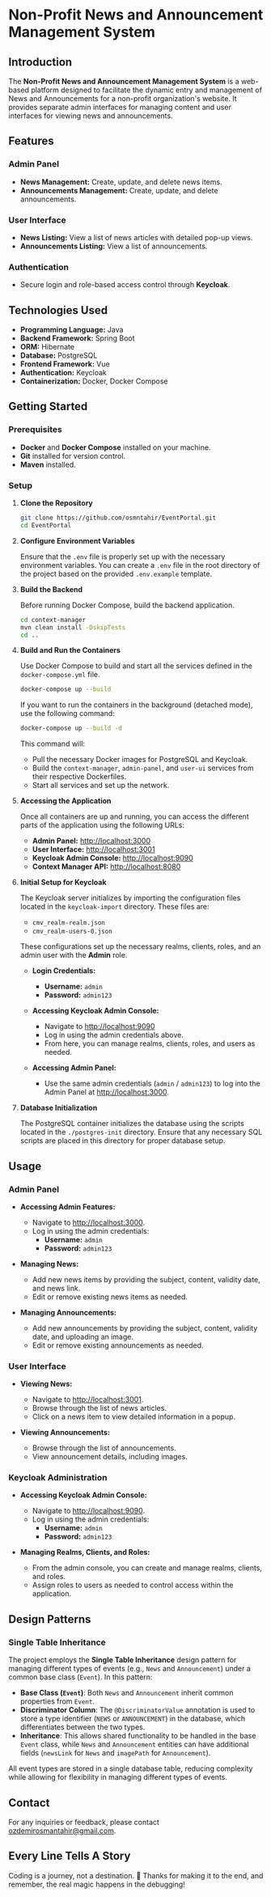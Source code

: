 # Non-Profit News and Announcement Management System

## Introduction

The **Non-Profit News and Announcement Management System** is a web-based platform designed to facilitate the dynamic entry and management of News and Announcements for a non-profit organization's website. It provides separate admin interfaces for managing content and user interfaces for viewing news and announcements.

## Features

### Admin Panel
- **News Management:** Create, update, and delete news items.
- **Announcements Management:** Create, update, and delete announcements.

### User Interface
- **News Listing:** View a list of news articles with detailed pop-up views.
- **Announcements Listing:** View a list of announcements.

### Authentication
- Secure login and role-based access control through **Keycloak**.

## Technologies Used

- **Programming Language:** Java
- **Backend Framework:** Spring Boot
- **ORM:** Hibernate
- **Database:** PostgreSQL
- **Frontend Framework:** Vue
- **Authentication:** Keycloak
- **Containerization:** Docker, Docker Compose

## Getting Started

### Prerequisites

- **Docker** and **Docker Compose** installed on your machine.
- **Git** installed for version control.
- **Maven** installed.

### Setup

1. **Clone the Repository**

    ```bash
    git clone https://github.com/osmntahir/EventPortal.git
    cd EventPortal
    ```

2. **Configure Environment Variables**

    Ensure that the `.env` file is properly set up with the necessary environment variables. You can create a `.env` file in the root directory of the project based on the provided `.env.example` template.

3. **Build the Backend**

    Before running Docker Compose, build the backend application.

    ```bash
    cd context-manager
    mvn clean install -DskipTests
    cd ..
    ```

4. **Build and Run the Containers**

    Use Docker Compose to build and start all the services defined in the `docker-compose.yml` file.

    ```bash
    docker-compose up --build
    ```

    If you want to run the containers in the background (detached mode), use the following command:

    ```bash
    docker-compose up --build -d
    ```

    This command will:
    - Pull the necessary Docker images for PostgreSQL and Keycloak.
    - Build the `context-manager`, `admin-panel`, and `user-ui` services from their respective Dockerfiles.
    - Start all services and set up the network.

5. **Accessing the Application**

    Once all containers are up and running, you can access the different parts of the application using the following URLs:

    - **Admin Panel:** [http://localhost:3000](http://localhost:3000)
    - **User Interface:** [http://localhost:3001](http://localhost:3001)
    - **Keycloak Admin Console:** [http://localhost:9090](http://localhost:9090)
    - **Context Manager API:** [http://localhost:8080](http://localhost:8080)

6. **Initial Setup for Keycloak**

    The Keycloak server initializes by importing the configuration files located in the `keycloak-import` directory. These files are:

    - `cmv_realm-realm.json`
    - `cmv_realm-users-0.json`

    These configurations set up the necessary realms, clients, roles, and an admin user with the **Admin** role.

    - **Login Credentials:**
      - **Username:** `admin`
      - **Password:** `admin123`

    - **Accessing Keycloak Admin Console:**
      - Navigate to [http://localhost:9090](http://localhost:9090)
      - Log in using the admin credentials above.
      - From here, you can manage realms, clients, roles, and users as needed.

    - **Accessing Admin Panel:**
      - Use the same admin credentials (`admin` / `admin123`) to log into the Admin Panel at [http://localhost:3000](http://localhost:3000).

7. **Database Initialization**

    The PostgreSQL container initializes the database using the scripts located in the `./postgres-init` directory. Ensure that any necessary SQL scripts are placed in this directory for proper database setup.



## Usage

### Admin Panel

- **Accessing Admin Features:**
  - Navigate to [http://localhost:3000](http://localhost:3000).
  - Log in using the admin credentials:
    - **Username:** `admin`
    - **Password:** `admin123`

- **Managing News:**
  - Add new news items by providing the subject, content, validity date, and news link.
  - Edit or remove existing news items as needed.

- **Managing Announcements:**
  - Add new announcements by providing the subject, content, validity date, and uploading an image.
  - Edit or remove existing announcements as needed.

### User Interface

- **Viewing News:**
  - Navigate to [http://localhost:3001](http://localhost:3001).
  - Browse through the list of news articles.
  - Click on a news item to view detailed information in a popup.

- **Viewing Announcements:**
  - Browse through the list of announcements.
  - View announcement details, including images.

### Keycloak Administration

- **Accessing Keycloak Admin Console:**
  - Navigate to [http://localhost:9090](http://localhost:9090).
  - Log in using the admin credentials:
    - **Username:** `admin`
    - **Password:** `admin123`
  
- **Managing Realms, Clients, and Roles:**
  - From the admin console, you can create and manage realms, clients, and roles.
  - Assign roles to users as needed to control access within the application.

## Design Patterns

### Single Table Inheritance

The project employs the **Single Table Inheritance** design pattern for managing different types of events (e.g., `News` and `Announcement`) under a common base class (`Event`). In this pattern:

- **Base Class (`Event`)**: Both `News` and `Announcement` inherit common properties from `Event`.
- **Discriminator Column**: The `@DiscriminatorValue` annotation is used to store a type identifier (`NEWS` or `ANNOUNCEMENT`) in the database, which differentiates between the two types.
- **Inheritance**: This allows shared functionality to be handled in the base `Event` class, while `News` and `Announcement` entities can have additional fields (`newsLink` for `News` and `imagePath` for `Announcement`).

All event types are stored in a single database table, reducing complexity while allowing for flexibility in managing different types of events.



## Contact

For any inquiries or feedback, please contact [ozdemirosmantahir@gmail.com](mailto:ozdemirosmantahir@gmail.com).



## Every Line Tells A Story
Coding is a journey, not a destination. 🚀 Thanks for making it to the end, and remember, the real magic happens in the debugging!
